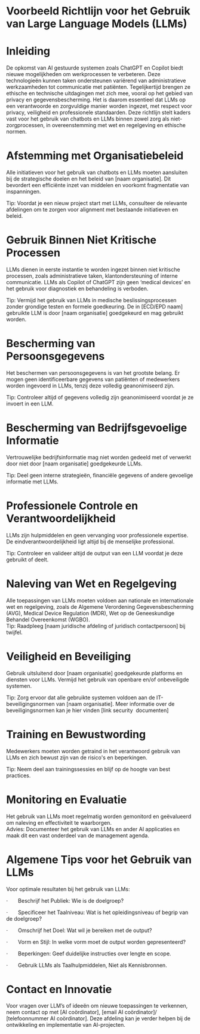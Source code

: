 # Voorbeeld Richtlijn voor het Gebruik van Large Language Models (LLMs)

# Inleiding

De opkomst van AI gestuurde systemen zoals ChatGPT en Copilot biedt nieuwe mogelijkheden om werkprocessen te verbeteren. Deze technologieën kunnen taken ondersteunen variërend van administratieve werkzaamheden tot communicatie met patiënten. Tegelijkertijd brengen ze ethische en technische uitdagingen met zich mee, vooral op het gebied van privacy en gegevensbescherming. Het is daarom essentieel dat LLMs op een verantwoorde en zorgvuldige manier worden ingezet, met respect voor privacy, veiligheid en professionele standaarden. Deze richtlijn stelt kaders vast voor het gebruik van chatbots en LLMs binnen zowel zorg als niet-zorgprocessen, in overeenstemming met wet en regelgeving en ethische normen.

# Afstemming met Organisatiebeleid

Alle initiatieven voor het gebruik van chatbots en LLMs moeten aansluiten bij de strategische doelen en het beleid van [naam organisatie]. Dit bevordert een efficiënte inzet van middelen en voorkomt fragmentatie van inspanningen.  

Tip: Voordat je een nieuw project start met LLMs, consulteer de relevante afdelingen om te zorgen voor alignment met bestaande initiatieven en beleid. 
# Gebruik Binnen Niet Kritische Processen

LLMs dienen in eerste instantie te worden ingezet binnen niet kritische processen, zoals administratieve taken, klantondersteuning of interne communicatie. LLMs als Copilot of ChatGPT zijn geen ‘medical devices’ en het gebruik voor diagnostiek en behandeling is verboden.

Tip: Vermijd het gebruik van LLMs in medische beslissingsprocessen zonder grondige testen en formele goedkeuring. De in [ECD/EPD naam] gebruikte LLM is door [naam organisatie] goedgekeurd en mag gebruikt worden.

# Bescherming van Persoonsgegevens

Het beschermen van persoonsgegevens is van het grootste belang. Er mogen geen identificeerbare gegevens van patiënten of medewerkers worden ingevoerd in LLMs, tenzij deze volledig geanonimiseerd zijn.  

Tip: Controleer altijd of gegevens volledig zijn geanonimiseerd voordat je ze invoert in een LLM.

# Bescherming van Bedrijfsgevoelige Informatie

Vertrouwelijke bedrijfsinformatie mag niet worden gedeeld met of verwerkt door niet door [naam organisatie] goedgekeurde LLMs.  

Tip: Deel geen interne strategieën, financiële gegevens of andere gevoelige informatie met LLMs.

# Professionele Controle en Verantwoordelijkheid

LLMs zijn hulpmiddelen en geen vervanging voor professionele expertise. De eindverantwoordelijkheid ligt altijd bij de menselijke professional.  

Tip: Controleer en valideer altijd de output van een LLM voordat je deze gebruikt of deelt.

# Naleving van Wet en Regelgeving

Alle toepassingen van LLMs moeten voldoen aan nationale en internationale wet en regelgeving, zoals de Algemene Verordening Gegevensbescherming (AVG), Medical Device Regulation (MDR), Wet op de Geneeskundige Behandel Overeenkomst (WGBO).  
Tip: Raadpleeg [naam juridische afdeling of juridisch contactpersoon] bij twijfel.

# Veiligheid en Beveiliging

Gebruik uitsluitend door [naam organisatie] goedgekeurde platforms en diensten voor LLMs. Vermijd het gebruik van openbare en/of onbeveiligde systemen.

Tip: Zorg ervoor dat alle gebruikte systemen voldoen aan de IT-beveiligingsnormen van [naam organisatie]. Meer informatie over de beveiligingsnormen kan je hier vinden [link security  documenten]

# Training en Bewustwording

Medewerkers moeten worden getraind in het verantwoord gebruik van LLMs en zich bewust zijn van de risico's en beperkingen.  

Tip: Neem deel aan trainingssessies en blijf op de hoogte van best practices.

# Monitoring en Evaluatie

Het gebruik van LLMs moet regelmatig worden gemonitord en geëvalueerd om naleving en effectiviteit te waarborgen.  
Advies: Documenteer het gebruik van LLMs en ander AI applicaties en maak dit een vast onderdeel van de management agenda.

# Algemene Tips voor het Gebruik van LLMs

Voor optimale resultaten bij het gebruik van LLMs:

·       Beschrijf het Publiek: Wie is de doelgroep?

·       Specificeer het Taalniveau: Wat is het opleidingsniveau of begrip van de doelgroep?

·       Omschrijf het Doel: Wat wil je bereiken met de output?

·       Vorm en Stijl: In welke vorm moet de output worden gepresenteerd?

·       Beperkingen: Geef duidelijke instructies over lengte en scope.

·       Gebruik LLMs als Taalhulpmiddelen, Niet als Kennisbronnen.

# Contact en Innovatie

Voor vragen over LLM’s of ideeën om nieuwe toepassingen te verkennen, neem contact op met [AI coördinator], [email AI coördinator]/ [telefoonnummer AI coördinator]. Deze afdeling kan je verder helpen bij de ontwikkeling en implementatie van AI-projecten.
